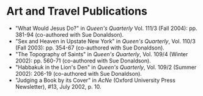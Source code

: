 # Art and Travel Publications

- "What Would Jesus Do?" in _Queen's Quarterly_ Vol. 111/3 (Fall 2004): pp. 381-94 (co-authored with Sue Donaldson).
- "Sex and Heaven in Upstate New York" in _Queen's Quarterly_, Vol. 110/3 (Fall 2003): pp. 354-67 (co-authored with Sue Donaldson).
- "The Topography of Saints" in _Queen's Quarterly_, Vol. 109/4 (Winter 2002): pp. 560-71 (co-authored with Sue Donaldson).
- "Habbakuk in the Lion's Den" in _Queen's Quarterly_, Vol. 109/2 (Summer 2002): 206-19 (co-authored with Sue Donaldson).
- "Judging a Book by its Cover" in _AcNe_ (Oxford University Press Newsletter), #13, July 2002, p. 10.
